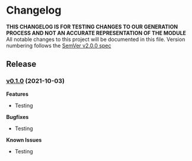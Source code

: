 # Changelog
**THIS CHANGELOG IS FOR TESTING CHANGES TO OUR GENERATION PROCESS AND NOT AN ACCURATE REPRESENTATION OF THE MODULE**
All notable changes to this project will be documented in this file.
Version numbering follows the [SemVer v2.0.0 spec](https://semver.org/spec/v2.0.0.html)

## Release

### [v0.1.0](https://github.com/Brownserve-UK/Brownserve.PSTools/tree/v0.1.0) (2021-10-03)

**Features**
- Testing
  
**Bugfixes**
- Testing

**Known Issues**
- Testing
